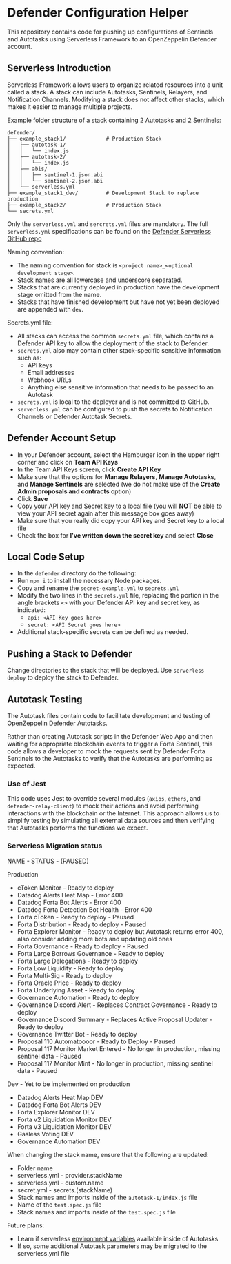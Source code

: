 # Defender Configuration Helper

This repository contains code for pushing up configurations of Sentinels and Autotasks using Serverless Framework to an OpenZeppelin Defender account.

## Serverless Introduction

Serverless Framework allows users to organize related resources into a unit called a stack. A stack can include Autotasks, Sentinels, Relayers, and Notification Channels. Modifying a stack does not affect other stacks, which makes it easier to manage multiple projects.

Example folder structure of a stack containing 2 Autotasks and 2 Sentinels:

```text
defender/
├── example_stack1/             # Production Stack
│   ├── autotask-1/
│   │   └── index.js
│   ├── autotask-2/
│   │   └── index.js
│   ├── abis/
│   │   ├── sentinel-1.json.abi
│   │   └── sentinel-2.json.abi
│   └── serverless.yml
├── example_stack1_dev/         # Development Stack to replace production
├── example_stack2/             # Production Stack
└── secrets.yml
```
Only the `serverless.yml` and `sercrets.yml` files are mandatory. The full `serverless.yml` specifications can be found on the [Defender Serverless GitHub repo](https://github.com/OpenZeppelin/defender-serverless)

Naming convention:
- The naming convention for stack is `<project name>_<optional development stage>`.
- Stack names are all lowercase and underscore separated.
- Stacks that are currently deployed in production have the development stage omitted from the name.
- Stacks that have finished development but have not yet been deployed are appended with `dev`.

Secrets.yml file:
- All stacks can access the common `secrets.yml` file, which contains a Defender API key to allow the deployment of the stack to Defender.
- `secrets.yml` also may contain other stack-specific sensitive information such as:
  - API keys
  - Email addresses
  - Webhook URLs
  - Anything else sensitive information that needs to be passed to an Autotask
- `secrets.yml` is local to the deployer and is not committed to GitHub.
- `serverless.yml` can be configured to push the secrets to Notification Channels or Defender Autotask Secrets.

## Defender Account Setup

- In your Defender account, select the Hamburger icon in the upper right corner and click on **Team API Keys**
- In the Team API Keys screen, click **Create API Key**
- Make sure that the options for **Manage Relayers**, **Manage Autotasks**, and **Manage Sentinels** are selected (we do not make use of the **Create Admin proposals and contracts** option)
- Click **Save**
- Copy your API key and Secret key to a local file (you will **NOT** be able to view your API secret again after this message box goes away)
- Make sure that you really did copy your API key and Secret key to a local file
- Check the box for **I’ve written down the secret key** and select **Close**

## Local Code Setup

- In the `defender` directory do the following:
- Run `npm i` to install the necessary Node packages.
- Copy and rename the `secret-example.yml` to `secrets.yml`
- Modify the two lines in the `secrets.yml` file, replacing the portion in the angle brackets `<>` with your Defender API key and secret key, as indicated:
  - `api: <API Key goes here>`
  - `secret: <API Secret goes here>`
- Additional stack-specific secrets can be defined as needed.

## Pushing a Stack to Defender

Change directories to the stack that will be deployed. Use `serverless deploy` to deploy the stack to Defender.

## Autotask Testing

The Autotask files contain code to facilitate development and testing of OpenZeppelin Defender Autotasks.

Rather than creating Autotask scripts in the Defender Web App and then waiting for appropriate blockchain events
to trigger a Forta Sentinel, this code allows a developer to mock the requests sent by Defender Forta Sentinels to
the Autotasks to verify that the Autotasks are performing as expected.

### Use of Jest

This code uses Jest to override several modules (`axios`, `ethers`, and `defender-relay-client`) to mock their actions and avoid performing interactions
with the blockchain or the Internet. This approach allows us to simplify testing by simulating all external data sources and then verifying that Autotasks
performs the functions we expect.

### Serverless Migration status

NAME - STATUS - (PAUSED)

Production

- cToken Monitor - Ready to deploy
- Datadog Alerts Heat Map - Error 400
- Datadog Forta Bot Alerts - Error 400
- Datadog Forta Detection Bot Health - Error 400
- Forta cToken - Ready to deploy - Paused
- Forta Distribution - Ready to deploy - Paused
- Forta Explorer Monitor - Ready to deploy but Autotask returns error 400, also consider adding more bots and updating old ones
- Forta Governance - Ready to deploy - Paused
- Forta Large Borrows Governance - Ready to deploy
- Forta Large Delegations - Ready to deploy
- Forta Low Liquidity - Ready to deploy
- Forta Multi-Sig - Ready to deploy
- Forta Oracle Price - Ready to deploy
- Forta Underlying Asset - Ready to deploy
- Governance Automation - Ready to deploy
- Governance Discord Alert - Replaces Contract Governance - Ready to deploy
- Governance Discord Summary - Replaces Active Proposal Updater - Ready to deploy
- Governance Twitter Bot - Ready to deploy
- Proposal 110 Automatoooor - Ready to Deploy - Paused
- Proposal 117 Monitor Market Entered - No longer in production, missing sentinel data - Paused
- Proposal 117 Monitor Mint - No longer in production, missing sentinel data - Paused

Dev - Yet to be implemented on production

- Datadog Alerts Heat Map DEV
- Datadog Forta Bot Alerts DEV
- Forta Explorer Monitor DEV
- Forta v2 Liquidation Monitor DEV
- Forta v3 Liquidation Monitor DEV
- Gasless Voting DEV
- Governance Automation DEV

When changing the stack name, ensure that the following are updated:

- Folder name
- serverless.yml - provider.stackName
- serverless.yml - custom.name
- secret.yml - secrets.(stackName)
- Stack names and imports inside of the `autotask-1/index.js` file
- Name of the `test.spec.js` file
- Stack names and imports inside of the `test.spec.js` file

Future plans:

- Learn if serverless [environment variables](https://adamdelong.com/serverless-environment-variables/) available inside of Autotasks
- If so, some additional Autotask parameters may be migrated to the serverless.yml file
